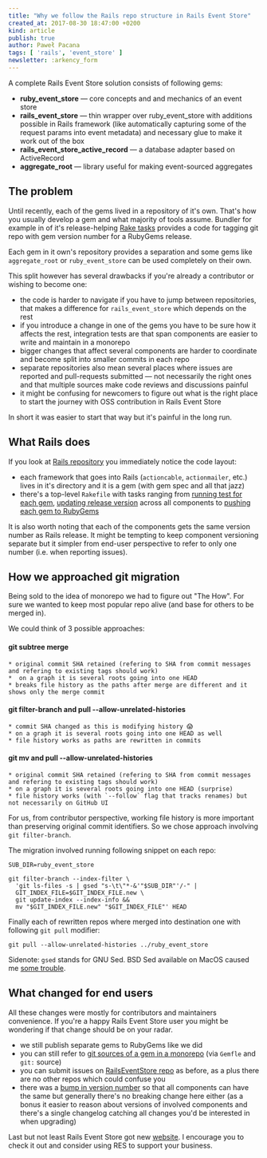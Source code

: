 ```yaml
---
title: "Why we follow the Rails repo structure in Rails Event Store"
created_at: 2017-08-30 18:47:00 +0200
kind: article
publish: true
author: Paweł Pacana
tags: [ 'rails', 'event_store' ]
newsletter: :arkency_form
---
```



A complete Rails Event Store solution consists of following gems:

* **ruby\_event\_store** — core concepts and and mechanics of an event store
* **rails\_event\_store** — thin wrapper over ruby\_event\_store with additions possible in Rails framework (like automatically capturing some of the request params into event metadata) and necessary glue to make it work out of the box
* **rails\_event\_store\_active_record** — a database adapter based on ActiveRecord
* **aggregate\_root** — library useful for making event-sourced aggregates

<!-- more -->
## The problem

Until recently, each of the gems lived in a repository of it's own. That's how you usually develop a gem and what majority of tools assume. Bundler for example in of it's release-helping [Rake tasks](https://github.com/bundler/bundler/blob/master/lib/bundler/gem_helper.rb#L54-L57) provides a code for tagging git repo with gem version number for a RubyGems release.

Each gem in it own's repository provides a separation and some gems like `aggregate_root` or `ruby_event_store` can be used completely on their own.

This split however has several drawbacks if you're already a contributor or wishing to become one:

* the code is harder to navigate if you have to jump between repositories, that makes a difference for `rails_event_store` which depends on the rest
* if you introduce a change in one of the gems you have to be sure how it affects the rest, integration tests are that span components are easier to write and maintain in a monorepo
* bigger changes that affect several components are harder to coordinate and become split into smaller commits in each repo
* separate repositories also mean several places where issues are reported and pull-requests submitted — not necessarily the right ones and that multiple sources make code reviews and discussions painful
* it might be confusing for newcomers to figure out what is the right place to start the journey with OSS contribution in Rails Event Store

In short it was easier to start that way but it's painful in the long run.

## What Rails does

If you look at [Rails repository](https://github.com/rails/rails) you immediately notice the code layout:

* each framework that goes into Rails (`actioncable`, `actionmailer`, etc.) lives in it's directory and it is a gem (with gem spec and all that jazz)
* there's a top-level `Rakefile` with tasks ranging from [running test for each gem](https://github.com/rails/rails/blob/master/Rakefile#L21-L33), [updating release version](https://github.com/rails/rails/blob/master/Rakefile#L53-L54) across all components to [pushing each gem to RubyGems](https://github.com/rails/rails/blob/master/Rakefile#L53-L54)

It is also worth noting that each of the components gets the same version number as Rails release. It might be tempting to keep component versioning separate but it simpler from end-user perspective to refer to only one number (i.e. when reporting issues).


## How we approached git migration

Being sold to the idea of monorepo we had to figure out "The How". For sure we wanted to keep most popular repo alive (and base for others to be merged in).

We could think of 3 possible approaches:

#### **git subtree merge**
	* original commit SHA retained (refering to SHA from commit messages and refering to existing tags should work)
	*  on a graph it is several roots going into one HEAD
	* breaks file history as the paths after merge are different and it shows only the merge commit


#### **git filter-branch and pull --allow-unrelated-histories**
	* commit SHA changed as this is modifying history 😱
	* on a graph it is several roots going into one HEAD as well
	* file history works as paths are rewritten in commits

#### **git mv and pull --allow-unrelated-histories**
	* original commit SHA retained (refering to SHA from commit messages and refering to existing tags should work)
	* on a graph it is several roots going into one HEAD (surprise)
	* file history works (with `--follow` flag that tracks renames) but not necessarily on GitHub UI

For us, from contributor perspective, working file history is more important than preserving original commit identifiers. So we chose approach involving `git filter-branch`.

The migration involved running following snippet on each repo:

```
SUB_DIR=ruby_event_store

git filter-branch --index-filter \
  'git ls-files -s | gsed "s-\t\"*-&'"$SUB_DIR"'/-" |
  GIT_INDEX_FILE=$GIT_INDEX_FILE.new \
  git update-index --index-info &&
  mv "$GIT_INDEX_FILE.new" "$GIT_INDEX_FILE"' HEAD
```

Finally each of rewritten repos where merged into destination one with following `git pull` modifier:

```
git pull --allow-unrelated-histories ../ruby_event_store
```

Sidenote: `gsed` stands for GNU Sed. BSD Sed available on MacOS caused me [some trouble](https://twitter.com/pawelpacana/status/901416064252338176).

## What changed for end users

All these changes were mostly for contributors and maintainers convenience. If you're a happy Rails Event Store user you might be wondering if that change should be on your radar.

- we still publish separate gems to RubyGems like we did
- you can still refer to [git sources of a gem in a monorepo](https://stackoverflow.com/questions/14536742/referencing-the-unreleased-activesupport-4-0-gem-in-a-gemfile/14551999#14551999) (via `Gemfle` and `git:` source)
- you can submit issues on [RailsEventStore repo](https://github.com/RailsEventStore/rails_event_store) as before, as a plus there are no other repos which could confuse you
- there was a [bump in version number](https://github.com/RailsEventStore/rails_event_store/releases/tag/v0.15.0) so that all components can have the same but generally there's no breaking change here either (as a bonus it easier to reason about versions of involved components and there's a single changelog catching all changes you'd be interested in when upgrading)

Last but not least Rails Event Store got new [website](http://railseventstore.org). I encourage you to check it out and consider using RES to support your business.
